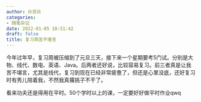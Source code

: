```yaml
---
author: 孙百乐
categories:
- 随笔杂记
date: 2022-01-05 10:51:42
draft: false
title: 复习周苦不堪言
---
```


今年过年早，复习周被压缩到了元旦三天，接下来一个星期要考5门试。分别是大物、线代、数电、英语、Java。后两者还好说，比较容易复习。前三者真是让我苦不堪言，尤其是线代，复习到现在已经非常疲惫了，但还是心里没底，还好复习时有秀儿陪着我，不然我真撂挑子不干了。

看来功夫还是得用在平时。50个学时以上的课，一定要好好做平时作业qwq